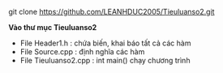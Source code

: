 git clone https://github.com/LEANHDUC2005/Tieuluanso2.git

**Vào thư mục Tieuluanso2**

- File Header1.h : chứa biến, khai báo tất cả các hàm
- File Source.cpp : định nghĩa các hàm
- File Tieuluanso2.cpp : int main() chạy chương trình
